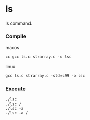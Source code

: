 # ls
ls command.

### Compile

macos
```
cc gcc ls.c strarray.c -o lsc
```

linux
```
gcc ls.c strarray.c -std=c99 -o lsc
```

### Execute

```
./lsc
./lsc /
./lsc -a
./lsc -a /
```
